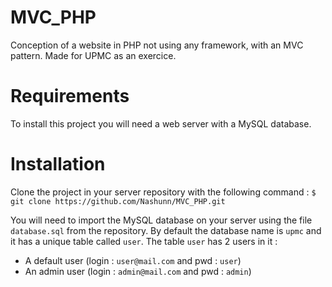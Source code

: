# MVC_PHP
Conception of a website in PHP not using any framework, with an MVC pattern. Made for UPMC as an exercice.

Requirements
============
To install this project you will need a web server with a MySQL database.

Installation
============
Clone the project in your server repository with the following command :
`$ git clone https://github.com/Nashunn/MVC_PHP.git`

You will need to import the MySQL database on your server using the file `database.sql` from the repository.
By default the database name is `upmc` and it has a unique table called `user`.
The table `user` has 2 users in it :
- A default user (login : `user@mail.com` and pwd : `user`)
- An admin user (login : `admin@mail.com` and pwd : `admin`)
